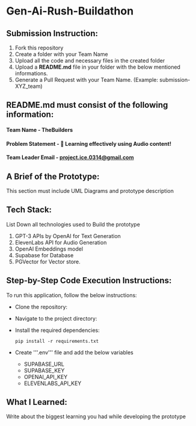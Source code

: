 # Gen-Ai-Rush-Buildathon

## Submission Instruction:
  1. Fork this repository
  2. Create a folder with your Team Name
  3. Upload all the code and necessary files in the created folder
  4. Upload a **README.md** file in your folder with the below mentioned informations.
  5. Generate a Pull Request with your Team Name. (Example: submission-XYZ_team)

## README.md must consist of the following information:

#### Team Name - TheBuilders 
#### Problem Statement - 🚀 Learning effectively using Audio content!
#### Team Leader Email - project.ice.0314@gmail.com

## A Brief of the Prototype:
  This section must include UML Diagrams and prototype description
  
## Tech Stack: 
   List Down all technologies used to Build the prototype
   1. GPT-3 APIs by OpenAI for Text Generation
   2. ElevenLabs API for Audio Generation
   3. OpenAI Embeddings model
   4. Supabase for Database
   5. PGVector for Vector store.
   
## Step-by-Step Code Execution Instructions:
  To run this application, follow the below instructions:

- Clone the repository:

- Navigate to the project directory:

- Install the required dependencies:

  ```pip install -r requirements.txt```

- Create '''.env''' file and add the below variables
  - SUPABASE_URL
  - SUPABASE_KEY
  - OPENAI_API_KEY
  - ELEVENLABS_API_KEY
  
  
  
  
## What I Learned:
   Write about the biggest learning you had while developing the prototype
